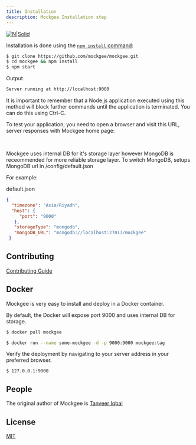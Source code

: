 ```yaml
---
title: Installation
description: Mockgee Installation step
---
```


[![N|Solid](https://s3-eu-west-1.amazonaws.com/mockgee.io/images/public/powered_by_mockgee.png)](https://expressjs.com/)

<info-box type="is-warning">
  <template #info-box>

Before installing, [download and install Node.js](https://nodejs.org/en/download/) and [git](https://git-scm.com/downloads). Node.js v12.x or higher is recomended.
  </template>
</info-box>


Installation is done using the
[`npm install` command](https://docs.npmjs.com/getting-started/installing-npm-packages-locally):

```bash
$ git clone https://github.com/mockgee/mockgee.git
$ cd mockgee && npm install
$ npm start
```

Output
```bash
Server running at http://localhost:9000
```

It is important to remember that a Node.js application executed using this method will block further commands until the application is terminated. You can do this using Ctrl-C.

To test your application, you need to open a browser and visit this URL, server responses with Mockgee home page:


<info-box type="is-success">
  <template #info-box>
    Congratulations! you have successfylly installed Mockgee!!
  </template>
</info-box>

<br/>

Mockgee uses internal DB for it's storage layer however MongoDB is receommended for more reliable storage layer. To switch MongoDB, setups MongoDB url in /config/default.json

For example:

default.json

```json
{
  "timezone": "Asia/Riyadh",
  "host": {
     "port": "9000"
   },
   "storageType": "mongodb",
   "mongoDB_URL": "mongodb://localhost:27017/mockgee"
 }
 ```

## Contributing

[Contributing Guide](Contributing.md)

## Docker
Mockgee is very easy to install and deploy in a Docker container.

By default, the Docker will expose port 9000 and uses internal DB for storage.

```bash
$ docker pull mockgee
```

```sh
$ docker run --name some-mockgee -d -p 9000:9000 mockgee:tag
```

Verify the deployment by navigating to your server address in your preferred browser.

```bassh
$ 127.0.0.1:9000
```


## People

The original author of Mockgee is [Tanveer Iqbal](https://github.com/tqiqbal)


## License

  [MIT](LICENSE)

  <br/>

  

